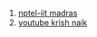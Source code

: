 1. <a href="https://www.youtube.com/watch?v=qlNDzNjR3eA&list=PLEAYkSg4uSQ1r-2XrJ_GBzzS6I-f8yfRU&index=68">nptel-iit madras</a>
2. <a href="https://www.youtube.com/watch?v=KIOeZ5cFZ50">youtube krish naik</a>

